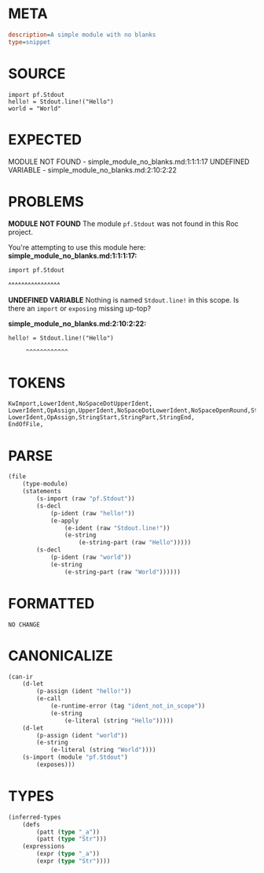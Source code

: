# META
~~~ini
description=A simple module with no blanks
type=snippet
~~~
# SOURCE
~~~roc
import pf.Stdout
hello! = Stdout.line!("Hello")
world = "World"
~~~
# EXPECTED
MODULE NOT FOUND - simple_module_no_blanks.md:1:1:1:17
UNDEFINED VARIABLE - simple_module_no_blanks.md:2:10:2:22
# PROBLEMS
**MODULE NOT FOUND**
The module `pf.Stdout` was not found in this Roc project.

You're attempting to use this module here:
**simple_module_no_blanks.md:1:1:1:17:**
```roc
import pf.Stdout
```
^^^^^^^^^^^^^^^^


**UNDEFINED VARIABLE**
Nothing is named `Stdout.line!` in this scope.
Is there an `import` or `exposing` missing up-top?

**simple_module_no_blanks.md:2:10:2:22:**
```roc
hello! = Stdout.line!("Hello")
```
         ^^^^^^^^^^^^


# TOKENS
~~~zig
KwImport,LowerIdent,NoSpaceDotUpperIdent,
LowerIdent,OpAssign,UpperIdent,NoSpaceDotLowerIdent,NoSpaceOpenRound,StringStart,StringPart,StringEnd,CloseRound,
LowerIdent,OpAssign,StringStart,StringPart,StringEnd,
EndOfFile,
~~~
# PARSE
~~~clojure
(file
	(type-module)
	(statements
		(s-import (raw "pf.Stdout"))
		(s-decl
			(p-ident (raw "hello!"))
			(e-apply
				(e-ident (raw "Stdout.line!"))
				(e-string
					(e-string-part (raw "Hello")))))
		(s-decl
			(p-ident (raw "world"))
			(e-string
				(e-string-part (raw "World"))))))
~~~
# FORMATTED
~~~roc
NO CHANGE
~~~
# CANONICALIZE
~~~clojure
(can-ir
	(d-let
		(p-assign (ident "hello!"))
		(e-call
			(e-runtime-error (tag "ident_not_in_scope"))
			(e-string
				(e-literal (string "Hello")))))
	(d-let
		(p-assign (ident "world"))
		(e-string
			(e-literal (string "World"))))
	(s-import (module "pf.Stdout")
		(exposes)))
~~~
# TYPES
~~~clojure
(inferred-types
	(defs
		(patt (type "_a"))
		(patt (type "Str")))
	(expressions
		(expr (type "_a"))
		(expr (type "Str"))))
~~~
